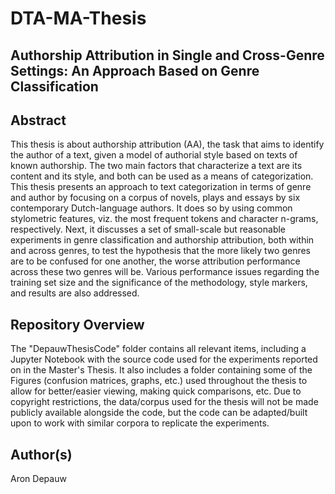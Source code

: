 # DTA-MA-Thesis

## Authorship Attribution in Single and Cross-Genre Settings: An Approach Based on Genre Classification

## Abstract

This thesis is about authorship attribution (AA), the task that aims to identify the author of a text, given a model of authorial style based on texts of known authorship. The two main factors that characterize a text are its content and its style, and both can be used as a means of categorization. This thesis presents an approach to text categorization in terms of genre and author by focusing on a corpus of novels, plays and essays by six contemporary Dutch-language authors. It does so by using common stylometric features, viz. the most frequent tokens and character n-grams, respectively. Next, it discusses a set of small-scale but reasonable experiments in genre classification and authorship attribution, both within and across genres, to test the hypothesis that the more likely two genres are to be confused for one another, the worse attribution performance across these two genres will be. Various performance issues regarding the training set size and the significance of the methodology, style markers, and results are also addressed.


## Repository Overview

The "DepauwThesisCode" folder contains all relevant items, including a Jupyter Notebook with the source code used for the experiments reported on in the Master's Thesis. It also includes a folder containing some of the Figures (confusion matrices, graphs, etc.) used throughout the thesis to allow for better/easier viewing, making quick comparisons, etc. Due to copyright restrictions, the data/corpus used for the thesis will not be made publicly available alongside the code, but the code can be adapted/built upon to work with similar corpora to replicate the experiments.


## Author(s)

Aron Depauw
